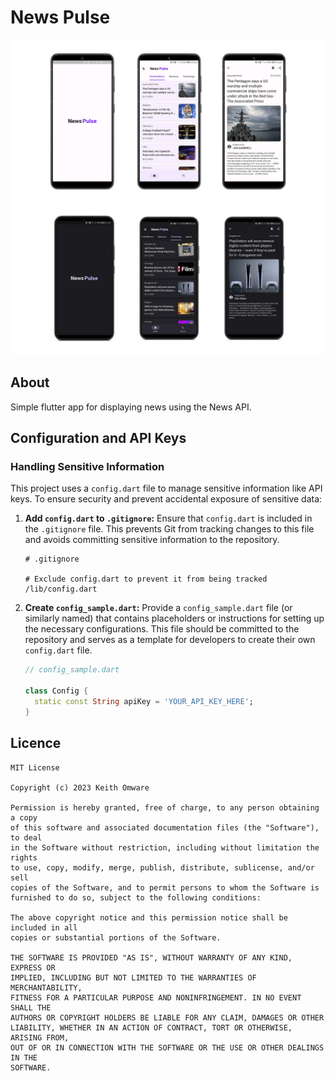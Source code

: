 # News Pulse
<img src="/assets/NewspulsePreview.png">

## About
Simple flutter app for displaying news using the News API.

## Configuration and API Keys

### Handling Sensitive Information
This project uses a `config.dart` file to manage sensitive information like API keys. To ensure security and prevent accidental exposure of sensitive data:

1. **Add `config.dart` to `.gitignore`:** 
   Ensure that `config.dart` is included in the `.gitignore` file. This prevents Git from tracking changes to this file and avoids committing sensitive information to the repository.

    ```
    # .gitignore

    # Exclude config.dart to prevent it from being tracked
    /lib/config.dart
    ```

2. **Create `config_sample.dart`:**
   Provide a `config_sample.dart` file (or similarly named) that contains placeholders or instructions for setting up the necessary configurations. This file should be committed to the repository and serves as a template for developers to create their own `config.dart` file.

   ```dart
   // config_sample.dart

   class Config {
     static const String apiKey = 'YOUR_API_KEY_HERE';
   }

## Licence

```
MIT License

Copyright (c) 2023 Keith Omware

Permission is hereby granted, free of charge, to any person obtaining a copy
of this software and associated documentation files (the "Software"), to deal
in the Software without restriction, including without limitation the rights
to use, copy, modify, merge, publish, distribute, sublicense, and/or sell
copies of the Software, and to permit persons to whom the Software is
furnished to do so, subject to the following conditions:

The above copyright notice and this permission notice shall be included in all
copies or substantial portions of the Software.

THE SOFTWARE IS PROVIDED "AS IS", WITHOUT WARRANTY OF ANY KIND, EXPRESS OR
IMPLIED, INCLUDING BUT NOT LIMITED TO THE WARRANTIES OF MERCHANTABILITY,
FITNESS FOR A PARTICULAR PURPOSE AND NONINFRINGEMENT. IN NO EVENT SHALL THE
AUTHORS OR COPYRIGHT HOLDERS BE LIABLE FOR ANY CLAIM, DAMAGES OR OTHER
LIABILITY, WHETHER IN AN ACTION OF CONTRACT, TORT OR OTHERWISE, ARISING FROM,
OUT OF OR IN CONNECTION WITH THE SOFTWARE OR THE USE OR OTHER DEALINGS IN THE
SOFTWARE.
```